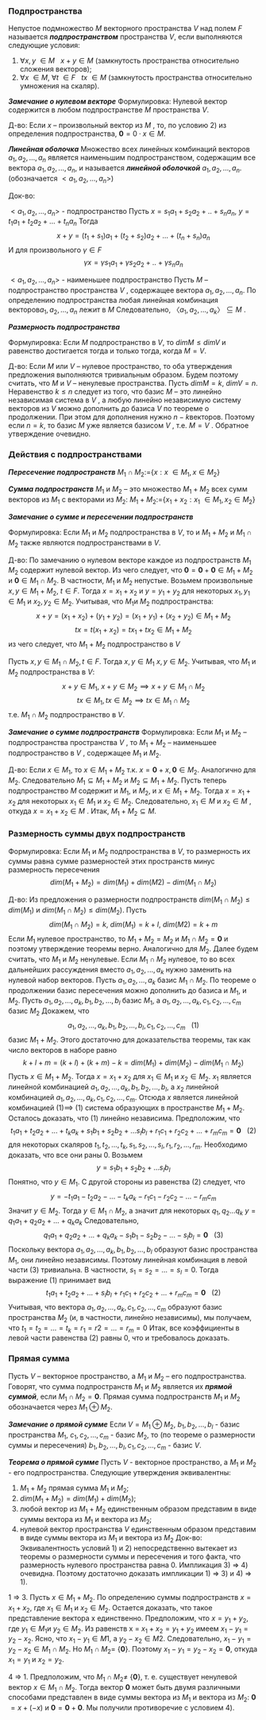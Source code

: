 ### Подпространства
Непустое подмножество $M$ векторного пространства $V$ над полем $F$ называется ***подпространством*** пространства $V$, если выполняются следующие условия:
1) $\forall{x, y}~\in M~~~x+y\in M$ (замкнутость пространства относительно сложения векторов);
2) $\forall{x}~\in M,~\forall{t}~\in F~~~tx~\in M$ (замкнутость пространства относительно умножения на скаляр).

***Замечание о нулевом векторе***
Формулировка:
Нулевой вектор содержится в любом подпространстве $M$ пространства $V$.

Д-во:
Если $x$ – произвольный вектор из $M$ , то, по условию 2) из определения подпространства, $\pmb{0} = 0 · x ∈M$.

***Линейная оболочка***
Множество всех линейных комбинаций векторов $a_{1},a_{2},...,a_{n}$ является наименьшим подпространством, содержащим все вектора $a_{1},a_{2},...,a_{n}$, и называется ***линейной оболочкой*** $a_{1},a_{2},...,a_{n}$. (обозначается $<a_{1},a_{2},...,a_{n}>$)

Док-во:

 $<a_{1},a_{2},...,a_{n}>$ - подпространство
Пусть $x=s_{1}a_{1}+s_{2}a_{2}+..+s_{n}a_{n}$, $y=t_{1}a_{1}+t_{2}a_{2}+\dots+t_{n}a_{n}$
Тогда 
$$x+y=(t_{1}+s_{1})a_{1}+(t_{2}+s_{2})a_{2}+...+(t_{n}+s_{n})a_{n}$$ 
И для произвольного $\gamma \in F$   
$$\gamma x=\gamma s_{1}a_{1}+\gamma s_{2}a_{2}+..+\gamma s_{n}a_{n}$$

$<a_{1},a_{2},...,a_{n}>$ - наименьшее подпространство
Пусть $M$ – подпространство пространства $V$ , содержащее вектора $a_{1},a_{2},...,a_{n}$. По определению подпространства любая линейная комбинация векторов$a_{1},a_{2},...,a_{n}$ лежит в $M$ Следовательно, $〈a_{1}, a_{2}, . . . , a_{k} 〉 ⊆ M$ . 

***Размерность подпространства*** 

Формулировка:
Если $M$ подпространство в $V$, то $dimM\leq dimV$ и равенство достигается тогда и только тогда, когда $M=V$.

Д-во:
Если $M$ или $V$ – нулевое пространство, то оба утверждения предложения выполняются тривиальным образом. Будем поэтому считать, что $M$ и $V$ – ненулевые пространства. Пусть $dim M = k$, $dim V = n$. Неравенство $k \leq n$ следует из того, что базис $M$ – это линейно независимая система в $V$ , а любую линейно независимую систему векторов из $V$ можно дополнить до базиса $V$ по теореме о продолжении. При этом для дополнения нужно $n − k$векторов. Поэтому если $n = k$, то базис $M$ уже является базисом $V$ , т.е. $M = V$ . Обратное утверждение очевидно.
### Действия с подпространствами

***Пересечение подпространств***
$M_{1}∩M_{2}:=${$x:x~\in M_{1},x \in M_{2}$}

***Сумма подпространств*** $M_{1}$ и $M_{2}$ – это множество $M_{1} + M_{2}$ всех сумм векторов из $M_{1}$ с векторами из $M_{2}$:
$M_{1}+M_{2}:=${$x_{1}+x_{2}:x_{1}~\in M_{1},x_{2} \in M_{2}$}

***Замечание о сумме и пересечении подпространств***

Формулировка:
Если $M_{1}$ и $M_{2}$ подпространства в $V$, то и $M_{1}+M_{2}$ и $M_{1}∩M_{2}$ также являются подпространствами в $V$.

Д-во:
По замечанию о нулевом векторе каждое из подпространств $M_{1}$ $M_{2}$ содержит нулевой вектор. Из чего следует, что $\pmb{0}=\pmb{0}+\pmb{0} \in M_{1}+M_{2}$ и $\pmb{0}\in M_{1}\cap M_{2}$. В частности, $M_{1}$ и $M_{2}$
непустые.
Возьмем произвольные $x,y\in M_{1}+M_{2},~t\in F$. Тогда $x=x_{1}+x_{2}$ и $y=y_{1}+y_{2}$ для некоторых $x_{1},y_{1}\in M_{1}$ и $x_{2},y_{2}\in M_{2}$. Учитывая, что $M_{1}$и $M_{2}$ подпространства:
$$x+y=(x_{1}+x_{2})+(y_{1}+y_{2})=(x_{1}+y_{1})+(x_{2}+y_{2})\in M_{1}+M_{2}$$
$$tx=t(x_{1}+x_{2})=tx_{1}+tx_{2}\in M_{1}+M_{2}$$
из чего следует, что $M_{1}+M_{2}$ подпространство в $V$

Пусть $x,y\in M_{1}\cap M_{2},t\in F$. Тогда $x,y\in M_{1}~x,y\in M_{2}$. Учитывая, что $M_{1}$ и $M_{2}$ подпространства в $V$: 
$$x+y\in M_{1},~x+y\in M_{2}\implies x+y\in M_{1}\cap M_{2}$$$$tx\in M_{1},tx \in M_{2}\implies tx \in M_{1}\cap M_{2}$$
т.е. $M_{1}\cap M_{2}$ подпространство в $V$.

***Замечание о сумме подпространств***
Формулировка:
Если $M_{1}$ и $M_{2}$ – подпространства пространства $V$ , то $M_{1} + M_{2}$ – наименьшее подпространство в $V$ , содержащее $M_{1}$ и $M_{2}$.

Д-во:
Если $x \in M_{1}$, то $x \in M_{1}+M_{2}$ т.к. $x=\pmb{0}+x,\pmb{0}\in M_{2}$. Аналогично для $M_{2}$. Следовательно $M_{1}⊆ M_{1}+M_{2}$ и $M_{2}⊆ M_{1}+M_{2}$.
Пусть теперь подпространство $M$ содержит и $M_{1}$, и $M_{2}$, и $x ∈ M_{1}$ + $M_{2}$. Тогда $x = x_{1}+ x_{2}$ для некоторых $x_{1} ∈ M_{1}$ и $x_{2} ∈ M_{2}$. Следовательно, $x_{1} ∈ M$ и $x_{2} ∈ M$ , откуда $x = x_{1} + x_{2}∈ M$ . Итак, $M_{1} + M_{2} ⊆ M$.

### Размерность суммы двух подпространств

Формулировка:
Если $M_{1}$ и $M_{2}$ подпространства в $V$, то размерность их суммы равна сумме размерностей этих пространств минус размерность пересечения
$$dim(M_{1}+M_{2})=dim(M_{1})+dim(M{2})-dim(M_{1}\cap M_{2})$$

Д-во:
Из предложения о размерности подпространств $dim(M_{1}\cap M_{2})\leq dim(M_{1})$ и $dim(M_{1}\cap M_{2})\leq dim(M_{2})$. Пусть
$$dim(M_{1}\cap M_{2})=k,~dim(M_{1})=k+l,~dim(M{2})=k+m$$
Если $M_{1}$ нулевое пространство, то $M_{1}+M_{2}=M_{2}$ и $M_{1}\cap M_{2}=\pmb{0}$ и поэтому утверждение теоремы верно. Аналогично для $M_{2}$. Далее будем считать, что $M_{1}$ и $M_{2}$ ненулевые.
Если $M_{1}\cap M_{2}$ нулевое, то во всех дальнейших рассуждения вместо $a_{1},a_{2},...,a_{k}$ нужно заменить на нулевой набор векторов.
Пусть $a_{1},a_{2},...,a_{k}$ базис $M_{1}\cap M_{2}$. По теореме о продолжении базис пересечения можно дополнить до базиса и $M_{1}$, и $M_2$. Пусть $a_{1},a_{2},...,a_{k},b_{1},b_{2},...,b_{l}$ базис $M_{1}$, a $a_{1},a_{2},...,a_{k},c_{1},c_{2},...,c_{m}$ базис $M_{2}$
Докажем, что
$$a_{1},a_{2},...,a_{k},b_{1},b_{2},...,b_{l},c_{1},c_{2},...,c_{m}~~~(1)$$
базис $M_{1}+M_{2}$. Этого достаточно для доказательства теоремы, так как число векторов в наборе равно 
$$k+l+m=(k+l)+(k+m)-k=dim(M_{1})+dim(M_{2})-dim(M_{1}\cap M_{2})$$
Пусть $x \in M_{1}+M_{2}$. Тогда $x=x_{1}+x_{2}$ для $x_{1}\in M_{1}$ и $x_{2}\in M_{2}$. $x_{1}$ является линейной комбинацией $a_{1},a_{2},...,a_{k},b_{1},b_{2},...,b_{l}$, a $x_{2}$ линейной комбинацией $a_{1},a_{2},...,a_{k},c_{1},c_{2},...,c_{m}$. Отсюда $x$ является линейной комбинацией $(1) \implies$ $(1)$ система образующих в пространстве $M_{1}+M_{2}$. Осталось доказать, что $(1)$ линейно независима.
Предположим, что
$$t_{1}a_{1}+t_{2}a_{2}+...+t_{k}a_{k}+s_{1}b_{1}+s_{2}b_{2}+...s_{l}b_{l}+r_{1}c_{1}+r_{2}c_{2}+...+r_{m}c_{m}=\pmb{0}~~~(2)$$
для некоторых скаляров $t_{1},t_{2},...,t_{k},s_{1},s_{2},...,s_{l},r_{1},r_{2},...,r_{m}$. Необходимо доказать, что все они раны 0.
Возьмем $$y=s_{1}b_{1}+s_{2}b_{2}+...s_{l}b_{l}$$Понятно, что $y\in M_1$. С другой стороны из равенства $(2)$ следует, что
$$y=-t_{1}a_{1}-t_{2}a_{2}-...-t_{k}a_{k}-r_{1}c_{1}-r_{2}c_{2}-...-r_{m}c_{m}$$
Значит $y \in M_{2}$. Тогда $y \in M_{1}\cap M_{2}$, а значит для некоторых $q_{1},q_{2}\dots q_{k}$ 
$y=q_{1}a_{1}+q_{2}a_{2}+\dots+q_{k}a_{k}$ Следовательно,
$$q_{1}a_{1}+q_{2}a_{2}+\dots+q_{k}a_{k}-s_{1}b_{1}-s_{2}b_{2}-...-s_{l}b_{l}=\pmb{0}~~~(3)$$
Поскольку вектора $a_{1},a_{2},...,a_{k},b_{1},b_{2},...,b_{l}$  образуют базис пространства $M_{1}$, они линейно независимы. Поэтому линейная комбинация в левой части $(3)$ тривиальна. В частности, $s_{1}=s_{2}=\dots=s_{l}=0$. Тогда выражение $(1)$ принимает вид 
$$t_{1}a_{1}+t_{2}a_{2}+\dots+s_{l}b_{l}+r_{1}c_{1}+r_{2}c_{2}+...+r_{m}c_{m}=\pmb{0}~~~(2)$$
Учитывая, что вектора $a_{1},a_{2},...,a_{k},c_{1},c_{2},...,c_{m}$ образуют базис пространства $M_{2}$ (и, в частности, линейно независимы), мы получаем, что $t_{1} = t_{2} = \dots = t_{k} = r_{1} = r2 = \dots  = r_{m} = 0$ Итак, все коэффициенты в левой части равенства $(2)$ равны $0$, что и требовалось доказать.

### Прямая сумма
Пусть $V$ – векторное пространство, а $M_{1}$ и $M_{2}$ – его подпространства. Говорят, что сумма подпространств $M_{1}$ и $M_{2}$ является их ***прямой суммой***, если $M_{1} ∩ M_{2} = \pmb{0}$. 
Прямая сумма подпространств $M_{1}$ и $M_{2}$ обозначается через $M_{1} ⊕ M_{2}$.

***Замечание о прямой сумме***
Если $V=M_{1}\oplus M_{2}$, $b_{1},b_{2},...,b_{l}$ - базис пространства $M_{1}$, $c_{1},c_{2},...,c_{m}$ - базис $M_{2}$, то (по теореме о размерности суммы и пересечения) $b_{1},b_{2},...,b_{l},c_{1},c_{2},...,c_{m}$ - базис $V$.

***Теорема о прямой сумме*** 
Пусть $V$ - векторное пространство, а $M_{1}$ и $M_{2}$ - его подпространства.
Следующие утверждения эквивалентны:
1) $M_{1}+M_{2}$ прямая сумма $M_{1}$ и $M_{2}$;
2) $dim(M_{1}+M_{2})=dim(M_{1})+dim(M_{2})$;
3) любой вектор из $M_{1}+M_{2}$ единственным образом представим в виде суммы вектора из $M_{1}$ и вектора из $M_{2}$;
4) нулевой вектор пространства $V$ единственным образом представим в виде суммы вектора из $M_{1}$ и вектора из $M_{2}$
Док-во:
Эквивалентность условий 1) и 2) непосредственно вытекает из теоремы о размерности суммы и пересечения и того факта, что размерность нулевого пространства равна 0. Импликация 3) ⇒ 4) очевидна. Поэтому достаточно доказать импликации 1) ⇒ 3) и 4) ⇒ 1).

1 ⇒ 3. Пусть $x ∈ M_{1} + M_{2}$. По определению суммы подпространств $x = x_{1} + x_{2}$, где $x_{1} ∈ M_{1}$ и $x_{2} ∈ M_{2}$. Остается доказать, что такое представление вектора x единственно. Предположим, что $x = y_{1} + y_{2}$, где $y_{1} ∈ M_{1}$и $y_{2} ∈ M_{2}$. Из равенств x = $x_{1} + x_{2} = y_{1} + y_{2}$ имеем $x_{1} − y_{1} = y_{2} − x_{2}$. Ясно, что $x_{1} − y_{1} ∈ M1$, а $y_{2} − x_{2} ∈ M2$. Следовательно, $x_{1} − y_{1} = y_{2} − x_{2} ∈ M_{1} ∩ M_{2}$. Но $M_{1} ∩ M_{2} =$ {$\pmb{0}$}. Поэтому $x_{1} − y_{1} = y_{2} − x_{2} = \pmb{0}$, откуда $x_{1} = y_{1}$ и $x_{2} = y_{2}$. 

4 ⇒ 1. Предположим, что $M_{1} ∩ M_{2} \neq$ {$\pmb{0}$}, т. е. существует ненулевой вектор $x ∈ M_{1} ∩ M_{2}$. Тогда вектор $\pmb{0}$ может быть двумя различными способами представлен в виде суммы вектора из $M_{1}$ и вектора из $M_{2}$: $\pmb{0}$ $= x + (−x)$ и $\pmb{0} = \pmb{0} + \pmb{0}$. Мы получили противоречие с условием 4).